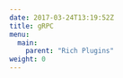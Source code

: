 ```yaml
---
date: 2017-03-24T13:19:52Z
title: gRPC
menu:
  main:
    parent: "Rich Plugins"
weight: 0 
---
```


